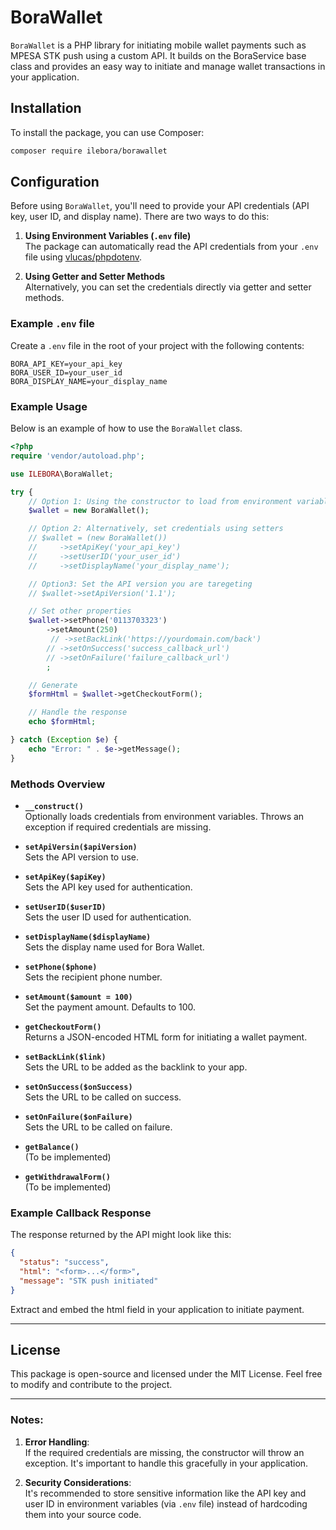 # BoraWallet

`BoraWallet` is a PHP library for initiating mobile wallet payments such as MPESA STK push using a custom API. It builds on the BoraService base class and provides an easy way to initiate and manage wallet transactions in your application.

## Installation

To install the package, you can use Composer:

```bash
composer require ilebora/borawallet
```

## Configuration

Before using `BoraWallet`, you'll need to provide your API credentials (API key, user ID, and display name). There are two ways to do this:

1. **Using Environment Variables (`.env` file)**  
   The package can automatically read the API credentials from your `.env` file using [vlucas/phpdotenv](https://github.com/vlucas/phpdotenv).

2. **Using Getter and Setter Methods**  
   Alternatively, you can set the credentials directly via getter and setter methods.

### Example `.env` file

Create a `.env` file in the root of your project with the following contents:

```plaintext
BORA_API_KEY=your_api_key
BORA_USER_ID=your_user_id
BORA_DISPLAY_NAME=your_display_name
```

### Example Usage

Below is an example of how to use the `BoraWallet` class.

```php
<?php
require 'vendor/autoload.php';

use ILEBORA\BoraWallet;

try {
    // Option 1: Using the constructor to load from environment variables
    $wallet = new BoraWallet();

    // Option 2: Alternatively, set credentials using setters
    // $wallet = (new BoraWallet())
    //     ->setApiKey('your_api_key')
    //     ->setUserID('your_user_id')
    //     ->setDisplayName('your_display_name');

    // Option3: Set the API version you are taregeting
    // $wallet->setApiVersion('1.1');

    // Set other properties
    $wallet->setPhone('0113703323')
        ->setAmount(250)
         // ->setBackLink('https://yourdomain.com/back')
        // ->setOnSuccess('success_callback_url')
        // ->setOnFailure('failure_callback_url')
        ;

    // Generate
    $formHtml = $wallet->getCheckoutForm();

    // Handle the response
    echo $formHtml;

} catch (Exception $e) {
    echo "Error: " . $e->getMessage();
}
```

### Methods Overview

- **`__construct()`**  
  Optionally loads credentials from environment variables. Throws an exception if required credentials are missing.

- **`setApiVersin($apiVersion)`**  
  Sets the API version to use.

- **`setApiKey($apiKey)`**  
  Sets the API key used for authentication.

- **`setUserID($userID)`**  
  Sets the user ID used for authentication.

- **`setDisplayName($displayName)`**  
  Sets the display name used for Bora Wallet.

- **`setPhone($phone)`**  
  Sets the recipient phone number.

- **`setAmount($amount = 100)`**  
  Set the payment amount. Defaults to 100.
  
- **`getCheckoutForm()`**  
  Returns a JSON-encoded HTML form for initiating a wallet payment.

- **`setBackLink($link)`**  
  Sets the URL to be added as the backlink to your app.

- **`setOnSuccess($onSuccess)`**  
  Sets the URL to be called on success.

- **`setOnFailure($onFailure)`**  
  Sets the URL to be called on failure.

- **`getBalance()`**  
  (To be implemented)
  
- **`getWithdrawalForm()`**  
  (To be implemented)

### Example Callback Response

The response returned by the API might look like this:

```json
{
  "status": "success",
  "html": "<form>...</form>",
  "message": "STK push initiated"
}
```

Extract and embed the html field in your application to initiate payment.

---

## License

This package is open-source and licensed under the MIT License. Feel free to modify and contribute to the project.

---

### Notes:

1. **Error Handling**:  
   If the required credentials are missing, the constructor will throw an exception. It's important to handle this gracefully in your application.

2. **Security Considerations**:  
   It's recommended to store sensitive information like the API key and user ID in environment variables (via `.env` file) instead of hardcoding them into your source code.
